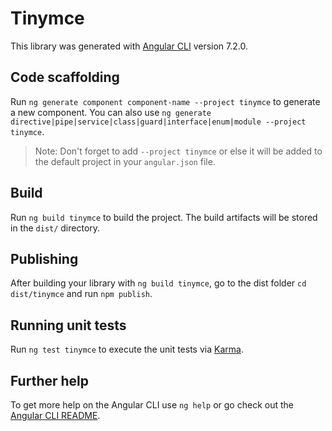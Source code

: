 # Tinymce

This library was generated with [Angular CLI](https://github.com/angular/angular-cli) version 7.2.0.

## Code scaffolding

Run `ng generate component component-name --project tinymce` to generate a new component. You can also use `ng generate directive|pipe|service|class|guard|interface|enum|module --project tinymce`.

> Note: Don't forget to add `--project tinymce` or else it will be added to the default project in your `angular.json` file.

## Build

Run `ng build tinymce` to build the project. The build artifacts will be stored in the `dist/` directory.

## Publishing

After building your library with `ng build tinymce`, go to the dist folder `cd dist/tinymce` and run `npm publish`.

## Running unit tests

Run `ng test tinymce` to execute the unit tests via [Karma](https://karma-runner.github.io).

## Further help

To get more help on the Angular CLI use `ng help` or go check out the [Angular CLI README](https://github.com/angular/angular-cli/blob/master/README.md).
